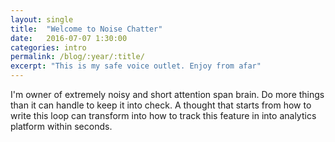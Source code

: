 ```yaml
---
layout: single
title:  "Welcome to Noise Chatter"
date:   2016-07-07 1:30:00
categories: intro
permalink: /blog/:year/:title/
excerpt: "This is my safe voice outlet. Enjoy from afar"
---
```

I'm owner of extremely noisy and short attention span brain. Do more things than it can handle to keep it into check. A thought that starts from how to write this loop can transform into how to track this feature in into analytics platform within seconds. 
